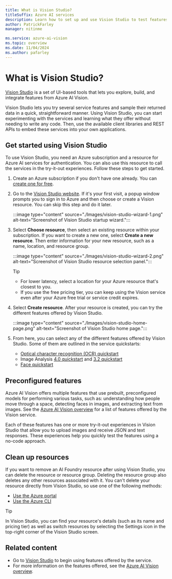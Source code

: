 ```yaml
---
title: What is Vision Studio?
titleSuffix: Azure AI services
description: Learn how to set up and use Vision Studio to test features of Azure AI Vision on the web.
author: PatrickFarley
manager: nitinme

ms.service: azure-ai-vision
ms.topic: overview
ms.date: 11/04/2024
ms.author: pafarley
---
```


# What is Vision Studio?

[Vision Studio](https://portal.vision.cognitive.azure.com) is a set of UI-based tools that lets you explore, build, and integrate features from Azure AI Vision.

Vision Studio lets you try several service features and sample their returned data in a quick, straightforward manner. Using Vision Studio, you can start experimenting with the services and learning what they offer without needing to write any code. Then, use the available client libraries and REST APIs to embed these services into your own applications.

## Get started using Vision Studio

To use Vision Studio, you need an Azure subscription and a resource for Azure AI services for authentication. You can also use this resource to call the services in the try-it-out experiences. Follow these steps to get started.

1. Create an Azure subscription if you don't have one already. You can [create one for free](https://azure.microsoft.com/pricing/purchase-options/azure-account?cid=msft_learn).

1. Go to the [Vision Studio website](https://portal.vision.cognitive.azure.com). If it's your first visit, a popup window prompts you to sign in to Azure and then choose or create a Vision resource. You can skip this step and do it later.

    :::image type="content" source="./Images/vision-studio-wizard-1.png" alt-text="Screenshot of Vision Studio startup wizard.":::

1. Select **Choose resource**, then select an existing resource within your subscription. If you want to create a new one, select **Create a new resource**. Then enter information for your new resource, such as a name, location, and resource group.

    :::image type="content" source="./Images/vision-studio-wizard-2.png" alt-text="Screenshot of Vision Studio resource selection panel.":::

    > [!TIP]
    > * For lower latency, select a location for your Azure resource that's closest to you.
    > * If you use the free pricing tier, you can keep using the Vision service even after your Azure free trial or service credit expires.

1. Select **Create resource**. After your resource is created, you can try the different features offered by Vision Studio.

    :::image type="content" source="./Images/vision-studio-home-page.png" alt-text="Screenshot of Vision Studio home page.":::

1. From here, you can select any of the different features offered by Vision Studio. Some of them are outlined in the service quickstarts:
   * [Optical character recognition (OCR) quickstart](quickstarts-sdk/client-library.md?pivots=vision-studio)
   * Image Analysis [4.0 quickstart](quickstarts-sdk/image-analysis-client-library-40.md?pivots=vision-studio) and [3.2 quickstart](quickstarts-sdk/image-analysis-client-library.md?pivots=vision-studio)
   * [Face quickstart](quickstarts-sdk/identity-client-library.md?pivots=vision-studio)

## Preconfigured features

Azure AI Vision offers multiple features that use prebuilt, preconfigured models for performing various tasks, such as: understanding how people move through a space, detecting faces in images, and extracting text from images. See the [Azure AI Vision overview](overview.md) for a list of features offered by the Vision service.

Each of these features has one or more try-it-out experiences in Vision Studio that allow you to upload images and receive JSON and text responses. These experiences help you quickly test the features using a no-code approach.

## Clean up resources

If you want to remove an AI Foundry resource after using Vision Studio, you can delete the resource or resource group. Deleting the resource group also deletes any other resources associated with it. You can't delete your resource directly from Vision Studio, so use one of the following methods:
* [Use the Azure portal](../multi-service-resource.md?pivots=azportal#clean-up-resources)
* [Use the Azure CLI](../multi-service-resource.md?pivots=azcli#clean-up-resources)

> [!TIP]
> In Vision Studio, you can find your resource's details (such as its name and pricing tier) as well as switch resources by selecting the Settings icon in the top-right corner of the Vision Studio screen.

## Related content

* Go to [Vision Studio](https://portal.vision.cognitive.azure.com) to begin using features offered by the service.
* For more information on the features offered, see the [Azure AI Vision overview](overview.md).
